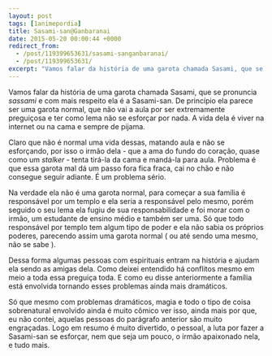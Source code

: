 ```yaml
---
layout: post
tags: [1animepordia]
title: Sasami-san@Ganbaranai
date: 2015-05-20 00:00:44 +0000
redirect_from:
  - /post/119399653631/sasami-sanganbaranai/
  - /post/119399653631/
excerpt: "Vamos falar da história de uma garota chamada Sasami, que se pronuncia <i>sassami</i> e com mais respeito ela é a Sasami-san. De princípio ela parece ser uma garota normal, que não vai a aula por ser extremamente preguiçosa e ter como lema não se esforçar por nada. A vida dela é viver na internet ou na cama e sempre de pijama."
---
```


Vamos falar da história de uma garota chamada Sasami, que se pronuncia
*sassami* e com mais respeito ela é a Sasami-san. De princípio ela
parece ser uma garota normal, que não vai a aula por ser extremamente
preguiçosa e ter como lema não se esforçar por nada. A vida dela é viver
na internet ou na cama e sempre de pijama.

Claro que não é normal uma vida dessas, matando aula e não se
esforçando, por isso o irmão dela - que a ama do fundo do coração, quase
como um *stalker* - tenta tirá-la da cama e mandá-la para aula. Problema
é que essa garota mal dá um passo fora fica fraca, cai no chão e não
consegue seguir adiante. É um problema sério.

Na verdade ela não é uma garota normal, para começar a sua família é
responsável por um templo e ela seria a responsável pelo mesmo, porém
seguido o seu lema ela fugiu de sua responsabilidade e foi morar com o
irmão, um estudante de ensino médio e também ser uma. Só que todo
responsável por templo tem algum tipo de poder e ela não sabia os
próprios poderes, parecendo assim uma garota normal ( ou até sendo uma
mesmo, não se sabe ).

Dessa forma algumas pessoas com espirituais entram na história e ajudam
ela sendo as amigas dela. Como deixei entendido há conflitos mesmo em
meio a toda essa preguiça toda. E como eu disse anteriormente a família
está envolvida tornando esses problemas ainda mais dramáticos.

Só que mesmo com problemas dramáticos, magia e todo o tipo de coisa
sobrenatural envolvido ainda é muito cômico ver isso, ainda mais por
que, eu não contei, aquelas pessoas do parágrafo anterior são muito
engraçadas. Logo em resumo é muito divertido, o pessoal, a luta por
fazer a Sasami-san se esforçar, nem que seja um pouco, o irmão
apaixonado nela, e tudo mais.


